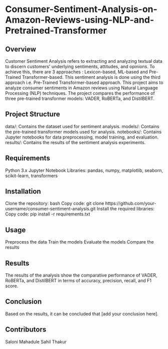 # Consumer-Sentiment-Analysis-on-Amazon-Reviews-using-NLP-and-Pretrained-Transformer

<h2>Overview</h2>
Customer Sentiment Analysis refers to extracting and analyzing textual data to discern customers' underlying sentiments, attitudes, and opinions. To achieve this, there are 3 approaches : Lexicon-based, ML-based and Pre-Trained Transformer-based. This sentiment analysis is done using the third approach i.e. Pre-Trained Transformer-based approach.
This project aims to analyze consumer sentiments in Amazon reviews using Natural Language Processing (NLP) techniques. The project compares the performance of three pre-trained transformer models: VADER, RoBERTa, and DistilBERT.

<h2>Project Structure</h2>
data/: Contains the dataset used for sentiment analysis.
models/: Contains the pre-trained transformer models used for analysis.
notebooks/: Contains Jupyter notebooks for data preprocessing, model training, and evaluation.
results/: Contains the results of the sentiment analysis experiments.

<h2>Requirements</h2>
Python 3.x
Jupyter Notebook
Libraries: pandas, numpy, matplotlib, seaborn, scikit-learn, transformers

<h2>Installation</h2>
Clone the repository: bash
Copy code: git clone https://github.com/your-username/consumer-sentiment-analysis.git
Install the required libraries:
Copy code: pip install -r requirements.txt

<h2>Usage</h2>
Preprocess the data
Train the models
Evaluate the models
Compare the results

<h2>Results</h2>
The results of the analysis show the comparative performance of VADER, RoBERTa, and DistilBERT in terms of accuracy, precision, recall, and F1 score.

<h2>Conclusion</h2>
Based on the results, it can be concluded that [add your conclusion here].

<h2>Contributors</h2>
Saloni Mahadule
Sahil Thakur
